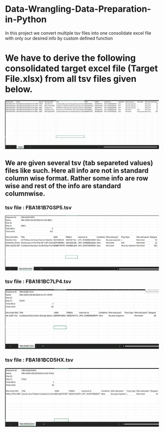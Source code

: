 # Data-Wrangling-Data-Preparation-in-Python
In this project we convert multiple tsv files into one consolidate excel file with only our desired info by custom defined function

# We have to derive the following consolidated target excel file (Target File.xlsx) from all tsv files given below. 
![Target File](https://github.com/towhidrazu/Data-Wrangling-Data-Preparation-in-Python/blob/main/Target%20File.png)

## We are given several tsv (tab separeted values) files like such. Here all info are not in standard column wise format. Rather some info are row wise and rest of the info are standard columnwise.

### tsv file : FBA181B7GSP5.tsv
![FBA181B7GSP5](https://github.com/towhidrazu/Data-Wrangling-Data-Preparation-in-Python/blob/main/FBA181B7GSP5.png)

### tsv file : FBA181BC7LP4.tsv
![FBA181BC7LP4](https://github.com/towhidrazu/Data-Wrangling-Data-Preparation-in-Python/blob/main/FBA181BC7LP4.png)

### tsv file : FBA181BCD5HX.tsv
![FBA181BCD5HX](https://github.com/towhidrazu/Data-Wrangling-Data-Preparation-in-Python/blob/main/FBA181BCD5HX.png)


